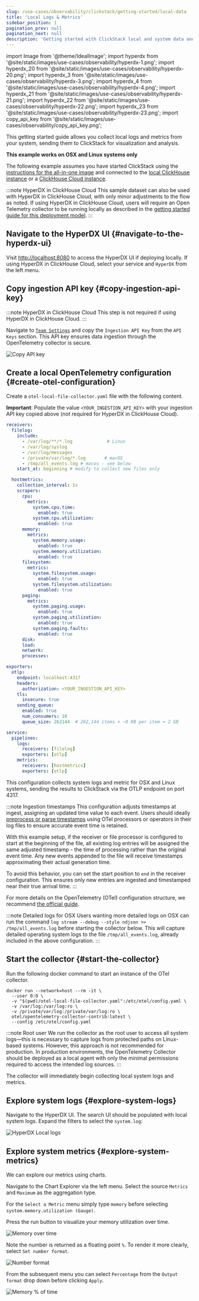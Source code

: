 ```yaml
---
slug: /use-cases/observability/clickstack/getting-started/local-data
title: 'Local Logs & Metrics'
sidebar_position: 1
pagination_prev: null
pagination_next: null
description: 'Getting started with ClickStack local and system data and metrics'
---
```


import Image from '@theme/IdealImage';
import hyperdx from '@site/static/images/use-cases/observability/hyperdx-1.png';
import hyperdx_20 from '@site/static/images/use-cases/observability/hyperdx-20.png';
import hyperdx_3 from '@site/static/images/use-cases/observability/hyperdx-3.png';
import hyperdx_4 from '@site/static/images/use-cases/observability/hyperdx-4.png';
import hyperdx_21 from '@site/static/images/use-cases/observability/hyperdx-21.png';
import hyperdx_22 from '@site/static/images/use-cases/observability/hyperdx-22.png';
import hyperdx_23 from '@site/static/images/use-cases/observability/hyperdx-23.png';
import copy_api_key from '@site/static/images/use-cases/observability/copy_api_key.png';

This getting started guide allows you collect local logs and metrics from your system, sending them to ClickStack for visualization and analysis.

**This example works on OSX and Linux systems only**

The following example assumes you have started ClickStack using the [instructions for the all-in-one image](/use-cases/observability/clickstack/getting-started) and connected to the [local ClickHouse instance](/use-cases/observability/clickstack/getting-started#complete-connection-credentials) or a [ClickHouse Cloud instance](/use-cases/observability/clickstack/getting-started#create-a-cloud-connection).

:::note HyperDX in ClickHouse Cloud
This sample dataset can also be used with HyperDX in ClickHouse Cloud, with only minor adjustments to the flow as noted. If using HyperDX in ClickHouse Cloud, users will require an Open Telemetry collector to be running locally as described in the [getting started guide for this deployment model](/use-cases/observability/clickstack/deployment/hyperdx-clickhouse-cloud).
:::

<VerticalStepper>

## Navigate to the HyperDX UI {#navigate-to-the-hyperdx-ui}

Visit [http://localhost:8080](http://localhost:8080) to access the HyperDX UI if deploying locally. If using HyperDX in ClickHouse Cloud, select your service and `HyperDX` from the left menu.

## Copy ingestion API key {#copy-ingestion-api-key}

:::note HyperDX in ClickHouse Cloud
This step is not required if using HyperDX in ClickHouse Cloud.
:::

Navigate to [`Team Settings`](http://localhost:8080/team) and copy the `Ingestion API Key` from the `API Keys` section. This API key ensures data ingestion through the OpenTelemetry collector is secure.

<Image img={copy_api_key} alt="Copy API key" size="lg"/>

## Create a local OpenTelemetry configuration {#create-otel-configuration}

Create a `otel-local-file-collector.yaml` file with the following content.

**Important**: Populate the value `<YOUR_INGESTION_API_KEY>` with your ingestion API key copied above (not required for HyperDX in ClickHouse Cloud).

```yaml
receivers:
  filelog:
    include:
      - /var/log/**/*.log             # Linux
      - /var/log/syslog
      - /var/log/messages
      - /private/var/log/*.log       # macOS
      - /tmp/all_events.log # macos - see below
    start_at: beginning # modify to collect new files only

  hostmetrics:
    collection_interval: 1s
    scrapers:
      cpu:
        metrics:
          system.cpu.time:
            enabled: true
          system.cpu.utilization:
            enabled: true
      memory:
        metrics:
          system.memory.usage:
            enabled: true
          system.memory.utilization:
            enabled: true
      filesystem:
        metrics:
          system.filesystem.usage:
            enabled: true
          system.filesystem.utilization:
            enabled: true
      paging:
        metrics:
          system.paging.usage:
            enabled: true
          system.paging.utilization:
            enabled: true
          system.paging.faults:
            enabled: true
      disk:
      load:
      network:
      processes:

exporters:
  otlp:
    endpoint: localhost:4317
    headers:
      authorization: <YOUR_INGESTION_API_KEY>
    tls:
      insecure: true
    sending_queue:
      enabled: true
      num_consumers: 10
      queue_size: 262144  # 262,144 items × ~8 KB per item ≈ 2 GB

service:
  pipelines:
    logs:
      receivers: [filelog]
      exporters: [otlp]
    metrics:
      receivers: [hostmetrics]
      exporters: [otlp]
```

This configuration collects system logs and metric for OSX and Linux systems, sending the results to ClickStack via the OTLP endpoint on port 4317.

:::note Ingestion timestamps
This configuration adjusts timestamps at ingest, assigning an updated time value to each event. Users should ideally [preprocess or parse timestamps](/use-cases/observability/clickstack/ingesting-data/otel-collector#processing-filtering-transforming-enriching) using OTel processors or operators in their log files to ensure accurate event time is retained.

With this example setup, if the receiver or file processor is configured to start at the beginning of the file, all existing log entries will be assigned the same adjusted timestamp - the time of processing rather than the original event time. Any new events appended to the file will receive timestamps approximating their actual generation time.

To avoid this behavior, you can set the start position to `end` in the receiver configuration. This ensures only new entries are ingested and timestamped near their true arrival time.
:::

For more details on the OpenTelemetry (OTel) configuration structure, we recommend [the official guide](https://opentelemetry.io/docs/collector/configuration/).

:::note Detailed logs for OSX
Users wanting more detailed logs on OSX can run the command `log stream --debug --style ndjson >> /tmp/all_events.log` before starting the collector below. This will capture detailed operating system logs to the file `/tmp/all_events.log`, already included in the above configuration.
:::

## Start the collector {#start-the-collector}

Run the following docker command to start an instance of the OTel collector.

```shell
docker run --network=host --rm -it \
  --user 0:0 \
  -v "$(pwd)/otel-local-file-collector.yaml":/etc/otel/config.yaml \
  -v /var/log:/var/log:ro \
  -v /private/var/log:/private/var/log:ro \
  otel/opentelemetry-collector-contrib:latest \
  --config /etc/otel/config.yaml
```

:::note Root user
We run the collector as the root user to access all system logs—this is necessary to capture logs from protected paths on Linux-based systems. However, this approach is not recommended for production. In production environments, the OpenTelemetry Collector should be deployed as a local agent with only the minimal permissions required to access the intended log sources.
:::

The collector will immediately begin collecting local system logs and metrics.

## Explore system logs {#explore-system-logs}

Navigate to the HyperDX UI. The search UI should be populated with local system logs. Expand the filters to select the `system.log`:

<Image img={hyperdx_20} alt="HyperDX Local logs" size="lg"/>

## Explore system metrics {#explore-system-metrics}

We can explore our metrics using charts.

Navigate to the Chart Explorer via the left menu. Select the source `Metrics` and `Maximum` as the aggregation type. 

For the `Select a Metric` menu simply type `memory` before selecting `system.memory.utilization (Gauge)`.

Press the run button to visualize your memory utilization over time.

<Image img={hyperdx_21} alt="Memory over time" size="lg"/>

Note the number is returned as a floating point `%`. To render it more clearly, select `Set number format`. 

<Image img={hyperdx_22} alt="Number format" size="lg"/>

From the subsequent menu you can select `Percentage` from the `Output format` drop down before clicking `Apply`.

<Image img={hyperdx_23} alt="Memory % of time" size="lg"/>

</VerticalStepper>
